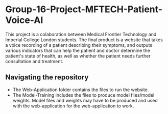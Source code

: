 # Group-16-Project-MFTECH-Patient-Voice-AI
This project is a colaboration between Medical Frontier Technology and Imperial College London students. The final product is a website that takes a voice recording of a patient describing their symptoms, and outputs various indicators that can help the patient and doctor determine the patient's state of health, as well as whether the patient needs further consultation and treatment.
## Navigating the repository
- The Web-Application folder contains the files to run the website.
- The Model-Training includes the files to produce model files/model weights.
Model files and weights may have to be produced and used with the web-application for the web-application to work.
